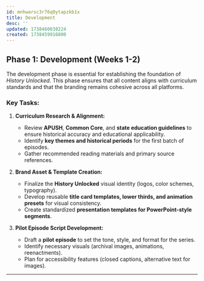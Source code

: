 ```yaml
---
id: mnhwarsc3r76q0ytapzkb1x
title: Development
desc: ''
updated: 1738460038224
created: 1738459916800
---
```

## **Phase 1: Development (Weeks 1-2)**

The development phase is essential for establishing the foundation of *History Unlocked*. This phase ensures that all content aligns with curriculum standards and that the branding remains cohesive across all platforms.

### **Key Tasks:**
1. **Curriculum Research & Alignment:**
   - Review **APUSH**, **Common Core**, and **state education guidelines** to ensure historical accuracy and educational applicability.
   - Identify **key themes and historical periods** for the first batch of episodes.
   - Gather recommended reading materials and primary source references.

2. **Brand Asset & Template Creation:**
   - Finalize the **History Unlocked** visual identity (logos, color schemes, typography).
   - Develop reusable **title card templates, lower thirds, and animation presets** for visual consistency.
   - Create standardized **presentation templates for PowerPoint-style segments**.

3. **Pilot Episode Script Development:**
   - Draft a **pilot episode** to set the tone, style, and format for the series.
   - Identify necessary visuals (archival images, animations, reenactments).
   - Plan for accessibility features (closed captions, alternative text for images).

---
